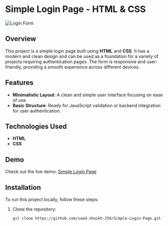 # Simple Login Page - HTML & CSS

![Login Form]([path_to_image_here](https://github.com/saad-shaikh-256/Simple-Login-Page/blob/main/Assets/Cover/Full%20Cover.jpg))

## Overview

This project is a simple login page built using **HTML** and **CSS**. It has a modern and clean design and can be used as a foundation for a variety of projects requiring authentication pages. The form is responsive and user-friendly, providing a smooth experience across different devices.

## Features

- **Minimalistic Layout**: A clean and simple user interface focusing on ease of use.
- **Basic Structure**: Ready for JavaScript validation or backend integration for user authentication.

## Technologies Used

- **HTML**
- **CSS**

## Demo

Check out the live demo: [Simple Login Page](https://simple-login-page-404.netlify.app/)

## Installation

To run this project locally, follow these steps:

1. Clone the repository:

   ```bash
   git clone https://github.com/saad-shaikh-256/Simple-Login-Page.git
